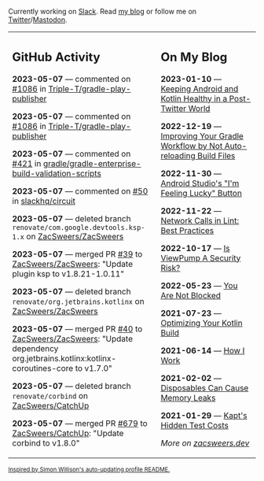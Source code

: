 Currently working on [Slack](https://slack.com/). Read [my blog](https://zacsweers.dev/) or follow me on [Twitter](https://twitter.com/ZacSweers)/[Mastodon](https://hachyderm.io/@ZacSweers).

<table><tr><td valign="top" width="60%">

## GitHub Activity
<!-- githubActivity starts -->
**2023-05-07** — commented on [#1086](https://github.com/Triple-T/gradle-play-publisher/pull/1086#issuecomment-1537535460) in [Triple-T/gradle-play-publisher](https://github.com/Triple-T/gradle-play-publisher)

**2023-05-07** — commented on [#1086](https://github.com/Triple-T/gradle-play-publisher/pull/1086#issuecomment-1537532437) in [Triple-T/gradle-play-publisher](https://github.com/Triple-T/gradle-play-publisher)

**2023-05-07** — commented on [#421](https://github.com/gradle/gradle-enterprise-build-validation-scripts/issues/421#issuecomment-1537529487) in [gradle/gradle-enterprise-build-validation-scripts](https://github.com/gradle/gradle-enterprise-build-validation-scripts)

**2023-05-07** — commented on [#50](https://github.com/slackhq/circuit/issues/50#issuecomment-1537504213) in [slackhq/circuit](https://github.com/slackhq/circuit)

**2023-05-07** — deleted branch `renovate/com.google.devtools.ksp-1.x` on [ZacSweers/ZacSweers](https://github.com/ZacSweers/ZacSweers)

**2023-05-07** — merged PR [#39](https://github.com/ZacSweers/ZacSweers/pull/39) to [ZacSweers/ZacSweers](https://github.com/ZacSweers/ZacSweers): "Update plugin ksp to v1.8.21-1.0.11"

**2023-05-07** — deleted branch `renovate/org.jetbrains.kotlinx` on [ZacSweers/ZacSweers](https://github.com/ZacSweers/ZacSweers)

**2023-05-07** — merged PR [#40](https://github.com/ZacSweers/ZacSweers/pull/40) to [ZacSweers/ZacSweers](https://github.com/ZacSweers/ZacSweers): "Update dependency org.jetbrains.kotlinx:kotlinx-coroutines-core to v1.7.0"

**2023-05-07** — deleted branch `renovate/corbind` on [ZacSweers/CatchUp](https://github.com/ZacSweers/CatchUp)

**2023-05-07** — merged PR [#679](https://github.com/ZacSweers/CatchUp/pull/679) to [ZacSweers/CatchUp](https://github.com/ZacSweers/CatchUp): "Update corbind to v1.8.0"
<!-- githubActivity ends -->
</td><td valign="top" width="40%">

## On My Blog
<!-- blog starts -->
**2023-01-10** — [Keeping Android and Kotlin Healthy in a Post-Twitter World](https://www.zacsweers.dev/keeping-android-healthy/)

**2022-12-19** — [Improving Your Gradle Workflow by Not Auto-reloading Build Files](https://www.zacsweers.dev/improving-your-workflow-by-not-auto-reloading-build-files/)

**2022-11-30** — [Android Studio's "I'm Feeling Lucky" Button](https://www.zacsweers.dev/android-studios-im-feeling-lucky-button/)

**2022-11-22** — [Network Calls in Lint: Best Practices](https://www.zacsweers.dev/network-calls-in-lint-best-practices/)

**2022-10-17** — [Is ViewPump A Security Risk?](https://www.zacsweers.dev/is-viewpump-a-security-risk/)

**2022-05-23** — [You Are Not Blocked](https://www.zacsweers.dev/you-are-not-blocked/)

**2021-07-23** — [Optimizing Your Kotlin Build](https://www.zacsweers.dev/optimizing-your-kotlin-build/)

**2021-06-14** — [How I Work](https://www.zacsweers.dev/how-i-work/)

**2021-02-02** — [Disposables Can Cause Memory Leaks](https://www.zacsweers.dev/disposables-can-cause-memory-leaks/)

**2021-01-29** — [Kapt's Hidden Test Costs](https://www.zacsweers.dev/kapts-hidden-test-costs/)
<!-- blog ends -->
_More on [zacsweers.dev](https://zacsweers.dev/)_
</td></tr></table>

<sub><a href="https://simonwillison.net/2020/Jul/10/self-updating-profile-readme/">Inspired by Simon Willison's auto-updating profile README.</a></sub>